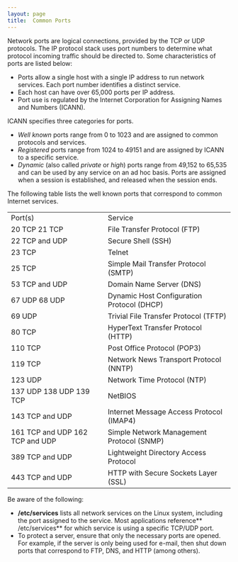 ```yaml
---
layout: page
title:  Common Ports
---
```


Network ports are logical connections, provided by the TCP or UDP protocols.
The IP protocol stack uses port numbers to determine what protocol incoming
traffic should be directed to. Some characteristics of ports are listed below:

  * Ports allow a single host with a single IP address to run network services. Each port number identifies a distinct service.
  * Each host can have over 65,000 ports per IP address.
  * Port use is regulated by the Internet Corporation for Assigning Names and Numbers (ICANN).

 ICANN specifies three categories for ports.

  * _Well known_ ports range from 0 to 1023 and are assigned to common protocols and services. 
  * _Registered_ ports range from 1024 to 49151 and are assigned by ICANN to a specific service. 
  * _Dynamic_ (also called _private_ or _high_) ports range from 49,152 to 65,535 and can be used by any service on an ad hoc basis. Ports are assigned when a session is established, and released when the session ends. 

The following table lists the well known ports that correspond to common
Internet services.

<table>

<tr> <td>Port(s)</td> <td>Service</td>

</tr>

<tr> <td>20 TCP  
21 TCP</td> <td>File Transfer Protocol (FTP)</td>

</tr>

<tr> <td>22 TCP and UDP</td> <td>Secure Shell (SSH)</td>

</tr>

<tr> <td>23 TCP</td> <td>Telnet</td>

</tr>

<tr> <td>25 TCP</td> <td>Simple Mail Transfer Protocol (SMTP)</td>

</tr>

<tr> <td>53 TCP and UDP</td> <td>Domain Name Server (DNS)</td>

</tr>

<tr> <td>67 UDP  
68 UDP</td> <td>Dynamic Host Configuration Protocol (DHCP)</td>

</tr>

<tr> <td>69 UDP</td> <td>Trivial File Transfer Protocol (TFTP)</td>

</tr>

<tr> <td>80 TCP</td> <td>HyperText Transfer Protocol (HTTP)</td>

</tr>

<tr> <td>110 TCP</td> <td>Post Office Protocol (POP3)</td>

</tr>

<tr> <td>119 TCP</td> <td>Network News Transport Protocol (NNTP)</td>

</tr>

<tr> <td>123 UDP</td> <td>Network Time Protocol (NTP)</td>

</tr>

<tr> <td>137 UDP  
138 UDP  
139 TCP</td> <td>NetBIOS</td>

</tr>

<tr> <td>143 TCP and UDP</td> <td>Internet Message Access Protocol
(IMAP4)</td>

</tr>

<tr> <td>161 TCP and UDP  
162 TCP and UDP</td> <td>Simple Network Management Protocol (SNMP)</td>

</tr>

<tr> <td>389 TCP and UDP</td> <td>Lightweight Directory Access Protocol</td>

</tr>

<tr> <td>443 TCP and UDP</td> <td>HTTP with Secure Sockets Layer (SSL)</td>

</tr> </table>

Be aware of the following:

  * **/etc/services** lists all network services on the Linux system, including the port assigned to the service. Most applications reference** /etc/services** for which service is using a specific TCP/UDP port.
  * To protect a server, ensure that only the necessary ports are opened. For example, if the server is only being used for e-mail, then shut down ports that correspond to FTP, DNS, and HTTP (among others).

